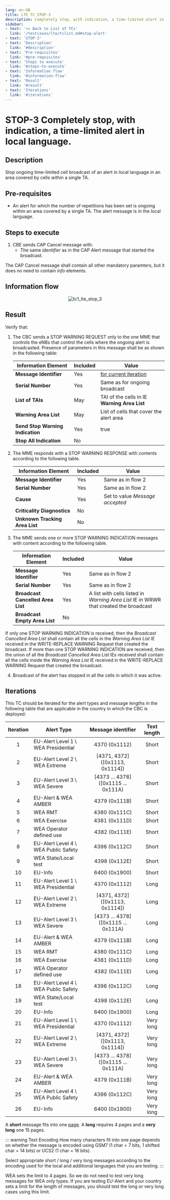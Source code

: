 ```yaml
---
lang: en-GB
title: LTE TC STOP-3
description: Completely stop, with indication, a time-limited alert in local language.
sidebar:
- text: '<< Back to List of TCs'
  link: '/testcases/lte/tclist.md#stop-alert'
- text: 'STOP-3'
- text: 'Description'
  link: '#description'
- text: 'Pre-requisites'
  link: '#pre-requisites'
- text: 'Steps to execute'
  link: '#steps-to-execute'
- text: 'Information flow'
  link: '#information-flow'
- text: 'Result'
  link: '#result'
- text: 'Iterations'
  link: '#iterations'
---
```


# **STOP-3** Completely stop, with indication, a time-limited alert in local language.

## Description

Stop ongoing time-limited cell broadcast of an alert in local language in an
area covered by cells within a single TA.

## Pre-requisites

* An alert for which the number of repetitions has been set is ongoing within 
  an area covered by a single TA. The alert message is in the local language.

## Steps to execute

1. CBE sends CAP Cancel message with:
   - The same *identifier* as in the CAP Alert message that started the 
     broadcast.

The CAP Cancel message shall contain all other mandatory paramters, but it does
no need to contain *info* elements.

## Information flow

<div style="text-align: center;">

![tc1_lte_stop_3](/assets/img/flows/lte/stop/tc_lte_stop_3.svg)

</div>

## Result

Verify that:

1. The CBC sends a STOP WARNING REQUEST only to the one MME 
   that controls the eNBs that control the cells where the ongoing alert is 
   broadcasted. Presence of parameters in this message shall be as shown in the
   following table:

   | Information Element | Included | Value |
   | ------------------- | -------- | ----- |
   | **Message Identifier** | Yes | [for current iteration](/testcases/lte/stop/tc3/#iterations) |
   | **Serial Number** | Yes | Same as for ongoing broadcast |
   | **List of TAIs** | May | TAI of the cells in IE **Warning Area List** |
   | **Warning Area List** | May | List of cells that cover the alert area |
   | **Send Stop Warning Indication** | Yes | true |
   | **Stop All Indication** | No |  |

2. The MME responds with a STOP WARNING RESPONSE with contents according to the
   following table.

   | Information Element | Included | Value |
   | ------------------- | -------- | ----- |
   | **Message Identifier** | Yes | Same as in flow 2 |
   | **Serial Number** | Yes | Same as in flow 2 |
   | **Cause** | Yes | Set to value *Message accepted* |
   | **Criticality Diagnostics** | No | |
   | **Unknown Tracking Area List** | No | |

3. The MME sends one or more STOP WARNING INDICATION messages with content
   according to the following table.

   | Information Element | Included | Value |
   | ------------------- | -------- | ----- |
   | **Message Identifier** | Yes | Same as in flow 2 |
   | **Serial Number** | Yes | Same as in flow 2 |
   | **Broadcast Cancelled Area List** | Yes | A list with cells listed in *Warning Area List* IE in WRWR that created the broadcast |
   | **Broadcast Empty Area List** | No | |

If only one STOP WARNING INDICATION is received, then the *Broadcast 
Cancelled Area List* shall contain all the cells in the *Warning Area List* IE 
received in the WRITE-REPLACE WARNING Request that created the broadcast. If 
more than one STOP WARNING INDICATION are received, then the union of all the 
*Broadcast Cancelled Area List* IEs received shall contain all the cells inside 
the *Warning Area List* IE received in the WRITE-REPLACE WARNING Request that 
created the broadcast.

4. Broadcast of the alert has stopped in all the cells in which it was active.

## Iterations

This TC should be iterated for the alert types and message lengths in the 
following table that are applicable in the country in which the CBC is 
deployed:

| Iteration | Alert Type | Message identifier | Text length |
|:---:| ------------ |:------------------:|:---:|
| 1 | EU-Alert Level 1 \ WEA Presidential | 4370 (0x1112) | Short |
| 2 | EU-Alert Level 2 \ WEA Extreme | [4371, 4372] ([0x1113, 0x1114]) | Short |
| 3 | EU-Alert Level 3 \ WEA Severe | [4373 ... 4378] ([0x1115 ... 0x111A) | Short |
| 4 | EU-Alert & WEA AMBER | 4379 (0x111B) | Short |
| 5 | WEA RMT | 4380 (0x111C) | Short |
| 6 | WEA Exercise | 4381 (0x111D) | Short |
| 7 | WEA Operator defined use | 4382 (0x111E) | Short |
| 8 | EU-Alert Level 4 \ WEA Public Safety | 4396 (0x112C) | Short |
| 9 | WEA State/Local test | 4398 (0x112E) | Short |
| 10 | EU-Info | 6400 (0x1900) | Short |
| 11 | EU-Alert Level 1 \ WEA Presidential | 4370 (0x1112) | Long |
| 12 | EU-Alert Level 2 \ WEA Extreme | [4371, 4372] ([0x1113, 0x1114]) | Long |
| 13 | EU-Alert Level 3 \ WEA Severe | [4373 ... 4378] ([0x1115 ... 0x111A) | Long |
| 14 | EU-Alert & WEA AMBER | 4379 (0x111B) | Long |
| 15 | WEA RMT | 4380 (0x111C) | Long |
| 16 | WEA Exercise | 4381 (0x111D) | Long |
| 17 | WEA Operator defined use | 4382 (0x111E) | Long |
| 18 | EU-Alert Level 4 \ WEA Public Safety | 4396 (0x112C) | Long |
| 19 | WEA State/Local test | 4398 (0x112E) | Long |
| 20 | EU-Info | 6400 (0x1900) | Long |
| 21 | EU-Alert Level 1 \ WEA Presidential | 4370 (0x1112) | Very long |
| 22 | EU-Alert Level 2 \ WEA Extreme | [4371, 4372] ([0x1113, 0x1114]) | Very long |
| 23 | EU-Alert Level 3 \ WEA Severe | [4373 ... 4378] ([0x1115 ... 0x111A) | Very long |
| 24 | EU-Alert & WEA AMBER | 4379 (0x111B) | Very long |
| 25 | EU-Alert Level 4 \ WEA Public Safety | 4396 (0x112C) | Very long |
| 26 | EU-Info | 6400 (0x1900) | Very long |

A **short** message fits into one [page](/introduction.html#cell-broadcast-message). 
A **long** requires 4 pages and a **very long** one 15 pages.

::: warning Text Encoding
How many characters fit into one page depends on whether the message is 
encoded using GSM7 (1 char = 7 bits, 1 shifted char = 14 bits) or UCS2 (1 char
= 16 bits).

Select appropriate short / long / very long messages according to 
the encoding used for the local and additional languages that you are testing.
:::

WEA sets the limit to 4 pages. So we do not need to test very long messages for
WEA only types. If you are testing EU-Alert and your country sets a limit for 
the length of messages, you should test the long or very long cases using this
limit.
